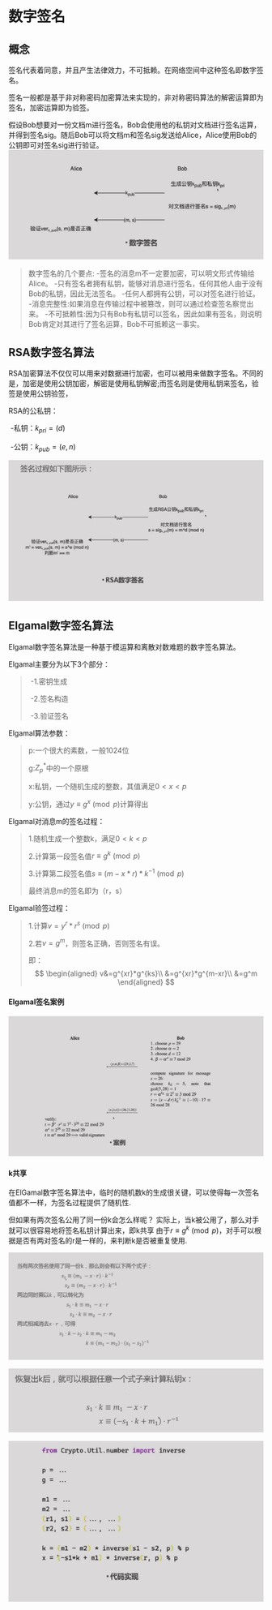 # 数字签名

## 概念

签名代表着同意，并且产生法律效力，不可抵赖。在网络空间中这种签名即数字签名。

签名一般都是基于非对称密码加密算法来实现的，非对称密码算法的解密运算即为签名，加密运算即为验签。



假设Bob想要对一份文档m进行签名，Bob会使用他的私钥对文档进行签名运算，并得到签名sig。随后Bob可以将文档m和签名sig发送给Alice，Alice使用Bob的公钥即可对签名sig进行验证。
![image-20250114134136527](https://raw.githubusercontent.com/yfyfll/typora/main/img2202505281041614.png)



> 数字签名的几个要点:
> 		-签名的消息m不一定要加密，可以明文形式传输给Alice。
> 		-只有签名者拥有私钥，能够对消息进行签名，任何其他人由于没有Bob的私钥，因此无法签名。
> 		-任何人都拥有公钥，可以对签名进行验证。
> 		-消息完整性:如果消息在传输过程中被篡改，则可以通过检查签名察觉出来。
> 		-不可抵赖性:因为只有Bob有私钥可以签名，因此如果有签名，则说明Bob肯定对其进行了签名运算，Bob不可抵赖这一事实。

## RSA数字签名算法

RSA加密算法不仅仅可以用来对数据进行加密，也可以被用来做数字签名。不同的是，加密是使用公钥加密，解密是使用私钥解密;而签名则是使用私钥来签名，验签是使用公钥验签，

RSA的公私钥：

​		-私钥：$k_{pri}=(d)$

​		-公钥：$k_{pub}=(e,n)$

![image-20250114135508056](https://raw.githubusercontent.com/yfyfll/typora/main/img2202505281041854.png)





## Elgamal数字签名算法

Elgamal数字签名算法是一种基于模运算和离散对数难题的数字签名算法。



Elgamal主要分为以下3个部分：

> ​		-1.密钥生成
>
> ​		-2.签名构造
>
> ​		-3.验证签名



Elgamal算法参数：

> p:一个很大的素数，一般1024位
>
> g:$Z_p^*$中的一个原根
>
> x:私钥，一个随机生成的整数，其值满足$0<x<p$
>
> y:公钥，通过$y\equiv g^x\pmod p$计算得出



Elgamal对消息m的签名过程：

> 1.随机生成一个整数k，满足$0<k<p$
>
> 2.计算第一段签名值$r\equiv g^k\pmod p$
>
> 3.计算第二段签名值$s\equiv{(m-x*r)*k^{-1}}\pmod p$
>
> 最终消息m的签名即为（r，s）



Elgamal验签过程： 

>  1.计算$v=y^r*r^s\pmod p$
>
> 2.若$v=g^m$，则签名正确，否则签名有误。
>
> 即：
> $$
> \begin{aligned}
> v&=g^{xr}*g^{ks}\\
> &=g^{xr}*g^{m-xr}\\
> &=g^m
> \end{aligned}
> $$



#### Elgamal签名案例

![image-20250114142217280](https://raw.githubusercontent.com/yfyfll/typora/main/img2202505281041651.png)



#### k共享

在ElGamal数字签名算法中，临时的随机数k的生成很关键，可以使得每一次签名值都不一样，为签名过程提供了随机性.

但如果有两次签名公用了同一份k会怎么样呢？
实际上，当k被公用了，那么对手就可以很容易地将签名私钥计算出来，即k共享
由于$r\equiv g^k\pmod p$，对手可以根据是否有两对签名的r是一样的，来判断k是否被重复使用.



![image-20250114142533809](https://raw.githubusercontent.com/yfyfll/typora/main/img2202505281041942.png)

![image-20250114142650785](https://raw.githubusercontent.com/yfyfll/typora/main/img2202505281041050.png)





![image-20250114142742324](https://raw.githubusercontent.com/yfyfll/typora/main/img2202505281041306.png)